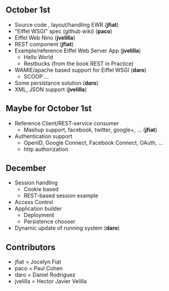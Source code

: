 ## October 1st ##
* Source code , layout/handling  EWR  (**jfiat**)
* "Eiffel WSGI" spec  (github wiki) (**paco**)
* Eiffel Web Nino (**jvelilla**)
* REST component (**jfiat**)
* Example/reference Eiffel Web Server App (**jvelilla**)
    - Hello World
    - Restbucks  (from the book REST in Practice)
* WAMIE/apache based support for Eiffel WSGI  (**daro**)
    - SCOOP ...
* Some persistance solution (**daro**)
* XML, JSON support  (**jvelilla**)

## Maybe for October 1st ##
* Reference Client/REST-service consumer
    - Mashup support, facebook, twitter, google+, ...  (**jfiat**)
* Authentication support
    - OpenID, Google Connect, Facebook Connect, OAuth, ...
    - http authorization

## December ##
* Session handling
     - Cookie based
     - REST-based session example
* Access Control
* Application builder
     - Deployment
     - Persistence chooser
* Dynamic update of running system   (**daro**)


## Contributors ##
  - jfiat = Jocelyn Fiat
  - paco = Paul Cohen
  - daro = Daniel Rodriguez
  - jvelilla = Hector Javier Velilla